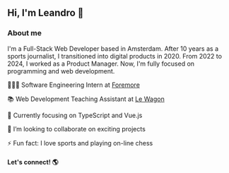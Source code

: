 ## Hi, I'm Leandro 👋

### About me

<p>I'm a Full-Stack Web Developer based in Amsterdam. After 10 years as a sports journalist, I transitioned into digital products in 2020. From 2022 to 2024, I worked as a Product Manager. Now, I'm fully focused on programming and web development.</p>

👨🏽‍💻 Software Engineering Intern at <a href="https://www.foremore.com/">Foremore</a>

📚 Web Development Teaching Assistant at <a href="https://www.lewagon.com/amsterdam">Le Wagon</a>

🌱 Currently focusing on TypeScript and Vue.js

👯 I’m looking to collaborate on exciting projects

⚡ Fun fact: I love sports and playing on-line chess

#### Let's connect! 🌎

<!--
**leandroptavares/leandroptavares** is a ✨ _special_ ✨ repository because its `README.md` (this file) appears on your GitHub profile.

Here are some ideas to get you started:

- 🔭 I’m currently working on ...
- 🌱 I’m currently learning ...
- 👯 I’m looking to collaborate on ...
- 🤔 I’m looking for help with ...
- 💬 Ask me about ...
- 📫 How to reach me: ...
- 😄 Pronouns: ...
- ⚡ Fun fact: ...
-->
